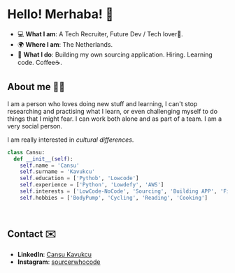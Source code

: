 # Hello! Merhaba! 👋

- 💻 **What I am**: A Tech Recruiter, Future Dev / Tech lover🫧.
- 🌍 **Where I am**: The Netherlands.
- 🤔 **What I do**: Building my own sourcing application. Hiring. Learning code. Coffee☕️.


## About me 🙋‍♀️

I am a person who loves doing new stuff and learning, I can't stop researching and practising what I learn, or even challenging myself to do things that I might fear. I can work both alone and as part of a team. I am a very social person.

I am really interested in _cultural differences_.

```python
class Cansu:
  def __init__(self):
    self.name = 'Cansu'
    self.surname = 'Kavukcu'
    self.education = ['Pythob', 'Lowcode']
    self.experience = ['Python', 'Lowdefy', 'AWS']
    self.interests = ['LowCode-NoCode', 'Sourcing', 'Building APP', 'Finance', 'Space']
    self.hobbies = ['BodyPump', 'Cycling', 'Reading', 'Cooking']
```
<br />





## Contact ✉️

- **LinkedIn**: [Cansu Kavukcu](https://www.linkedin.com/in/cansu-kavukcu/)
- **Instagram**: [sourcerwhocode](https://www.instagram.com/sourcerwhocode/)
